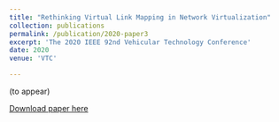 ```yaml
---
title: "Rethinking Virtual Link Mapping in Network Virtualization"
collection: publications
permalink: /publication/2020-paper3
excerpt: 'The 2020 IEEE 92nd Vehicular Technology Conference'
date: 2020
venue: 'VTC'

---
```

(to appear)

[Download paper here](http://khoantd2010.github.io/files/paper3.pdf)


